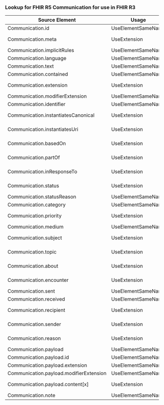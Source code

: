### Lookup for FHIR R5 Communication for use in FHIR R3

| Source Element | Usage | Target |
| -------------- | ----- | ------ |
| Communication.id | UseElementSameName | Communication.id |
| Communication.meta | UseExtension | http://hl7.org/fhir/5.0/StructureDefinition/extension-Communication.meta |
| Communication.implicitRules | UseElementSameName | Communication.implicitRules |
| Communication.language | UseElementSameName | Communication.language |
| Communication.text | UseElementSameName | Communication.text |
| Communication.contained | UseElementSameName | Communication.contained |
| Communication.extension | UseExtension | http://hl7.org/fhir/5.0/StructureDefinition/extension-Communication.extension |
| Communication.modifierExtension | UseElementSameName | Communication.modifierExtension |
| Communication.identifier | UseElementSameName | Communication.identifier |
| Communication.instantiatesCanonical | UseExtension | http://hl7.org/fhir/5.0/StructureDefinition/extension-Communication.instantiatesCanonical |
| Communication.instantiatesUri | UseExtension | http://hl7.org/fhir/5.0/StructureDefinition/extension-Communication.instantiatesUri |
| Communication.basedOn | UseExtension | http://hl7.org/fhir/5.0/StructureDefinition/extension-Communication.basedOn |
| Communication.partOf | UseExtension | http://hl7.org/fhir/5.0/StructureDefinition/extension-Communication.partOf |
| Communication.inResponseTo | UseExtension | http://hl7.org/fhir/5.0/StructureDefinition/extension-Communication.inResponseTo |
| Communication.status | UseExtension | http://hl7.org/fhir/5.0/StructureDefinition/extension-Communication.status |
| Communication.statusReason | UseElementSameName | Communication.notDoneReason |
| Communication.category | UseElementSameName | Communication.category |
| Communication.priority | UseExtension | http://hl7.org/fhir/5.0/StructureDefinition/extension-Communication.priority |
| Communication.medium | UseElementSameName | Communication.medium |
| Communication.subject | UseExtension | http://hl7.org/fhir/5.0/StructureDefinition/extension-Communication.subject |
| Communication.topic | UseExtension | http://hl7.org/fhir/5.0/StructureDefinition/extension-Communication.topic |
| Communication.about | UseExtension | http://hl7.org/fhir/5.0/StructureDefinition/extension-Communication.about |
| Communication.encounter | UseExtension | http://hl7.org/fhir/5.0/StructureDefinition/extension-Communication.encounter |
| Communication.sent | UseElementSameName | Communication.sent |
| Communication.received | UseElementSameName | Communication.received |
| Communication.recipient | UseExtension | http://hl7.org/fhir/5.0/StructureDefinition/extension-Communication.recipient |
| Communication.sender | UseExtension | http://hl7.org/fhir/5.0/StructureDefinition/extension-Communication.sender |
| Communication.reason | UseExtension | http://hl7.org/fhir/5.0/StructureDefinition/extension-Communication.reason |
| Communication.payload | UseElementSameName | Communication.payload |
| Communication.payload.id | UseElementSameName | Communication.payload.id |
| Communication.payload.extension | UseElementSameName | Communication.payload.extension |
| Communication.payload.modifierExtension | UseElementSameName | Communication.payload.modifierExtension |
| Communication.payload.content[x] | UseExtension | http://hl7.org/fhir/5.0/StructureDefinition/extension-Communication.payload.content |
| Communication.note | UseElementSameName | Communication.note |

